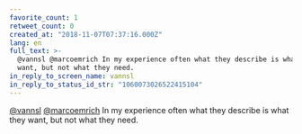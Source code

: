 ```yaml
---
favorite_count: 1
retweet_count: 0
created_at: "2018-11-07T07:37:16.000Z"
lang: en
full_text: >-
  @vannsl @marcoemrich In my experience often what they describe is what they
  want, but not what they need.
in_reply_to_screen_name: vannsl
in_reply_to_status_id_str: "1060073026522415104"
---
```


[@vannsl](https://twitter.com/vannsl)
[@marcoemrich](https://twitter.com/marcoemrich) In my experience often what they
describe is what they want, but not what they need.
